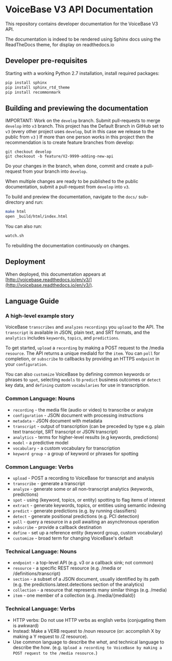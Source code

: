 # VoiceBase V3 API Documentation

This repository contains developer documentation for the VoiceBase V3 API.

The documentation is indeed to be rendered using Sphinx docs using the ReadTheDocs theme, for display on readthedocs.io

## Developer pre-requisites

Starting with a working Python 2.7 installation, install required packages:

```bash
pip install sphinx
pip install sphinx_rtd_theme
pip install recommonmark
```

## Building and previewing the documentation

IMPORTANT: Work on the `develop` branch. Submit pull-requests to merge `develop` into `v3` branch. 
This project has the Default Branch in GitHub set to `v3` (every other project uses `develop`, but in this case we release to the public from `v3` )
If more than one person works in this project then the recommendation is to create feature branches from develop:
```
git checkout develop
git checkoout -b feature/V2-9999-adding-new-api
```
Do your changes in the branch, when done, commit and create a pull-request from your branch into `develop`.

When multiple changes are ready to be published to the public documentation, submit a pull-request from `develop` into `v3`.



To build and preview the documentation, navigate to the `docs/` sub-directory and run:

```bash
make html
open _build/html/index.html
```

You can also run:

```bash
watch.sh
```

To rebuilding the documentation continuously on changes.

## Deployment

When deployed, this documentation appears at [http://voicebase.readthedocs.io/en/v3/](http://voicebase.readthedocs.io/en/v3/).

## Language Guide

### A high-level example story

VoiceBase `transcribes` and `analyzes` `recordings` you `upload` to the API. The `transcript` is available in JSON, plain text, and SRT formats, and the `analytics` includes `keywords`, `topics`, and `predictions`.

To get started, `upload` a `recording` by making a POST request to the /media `resource`. The API returns a unique mediaId for the `item`. You can `poll` for completion, or `subscribe` to callbacks by providing an HTTPS `endpoint` in your `configuration`.

You can also `customize` VoiceBase by defining common keywords or phrases to `spot`, selecting `models` to `predict` business outcomes or `detect` key data, and `defining` custom `vocabularies` for use in transcription.

### Common Language: Nouns

- `recording` - the media file (audio or video) to transcribe or analyze
- `configuration` - JSON document with processing instructions
- `metadata` - JSON document with metadata
- `transcript` - output of transcription (can be preceded by type e.g. plain text transcript, SRT transcript or JSON transcript)
- `analytics` - terms for higher-level results (e.g keywords, predictions)
- `model` - a predictive model
- `vocabulary` - a custom vocabulary for transcription
- `keyword group` - a group of keyword or phrases for spotting

### Common Language: Verbs

- `upload` - POST a recording to VoiceBase for transcript and analysis
- `transcribe` - generate a transcript
- `analyze` - generate some or all non-transcript analytics (keywords, predictions)
- `spot` - using (keyword, topics, or entity) spotting to flag items of interest
- `extract` - generate keywords, topics, or entities using semantic indexing
- `predict` - generate predictions (e.g. by running classifiers)
- `detect` - generate positional predictions (e.g. PCI detection)
- `poll` - query a resource in a poll awaiting an asynchronous operation
- `subscribe` - provide a callback destination
- `define` - set up a reference entity (keyword group, custom vocabulary)
- `customize` - broad term for changing VoiceBase's default

### Technical Language: Nouns

- `endpoint` - a top-level API (e.g. v3 or a callback sink; not common)
- `resource` - a specific REST resource (e.g. /media or /definitions/transcript)
- `section` - a subset of a JSON document, usually identified by its path (e.g. the predictions.latest.detections section of the analytics)
- `collection` - a resource that represents many similar things (e.g. /media)
- `item` - one member of a collection (e.g. /media/{mediaId})

### Technical Language: Verbs

- HTTP verbs: Do not use HTTP verbs as english verbs (conjugating them is awkward)
- Instead: Make a VERB request to /noun resource (or: accomplish X by making a Y request to /Z resource).
- Use common language to describe the *what*, and technical language to describe the *how*. (e.g. `Upload a recording to VoiceBase by making a POST request to the /media resource.`)
